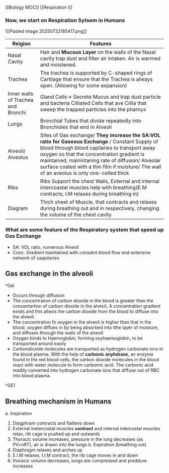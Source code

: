 [[Biology MOC]]
[[Respiration I]]

### Now, we start on Respiration Sytsem in Humans
![[Pasted image 20250722185417.png]]

| Reigion                            | Features                                                                                                                                                                                                                                                                                                                                            |
| ---------------------------------- | --------------------------------------------------------------------------------------------------------------------------------------------------------------------------------------------------------------------------------------------------------------------------------------------------------------------------------------------------- |
| Nasal Cavity                       | Hair and **Mucous Layer** on the walls of the Nasal cavity trap dust and filter air intaken. Air is warmed and moistened.                                                                                                                                                                                                                           |
| Trachea                            | The trachea is supported by C-shaped rings of Cartilage that ensure that the Trachea is always open. (Allowing for some expansion)                                                                                                                                                                                                                  |
| Inner walls of Trachea and Bronchi | Gland Cells-> Secrete Mucus and trap dust particle and bacteria Cilliated Cells that ave Cillia that sweep the trapped particles into the pharnyx                                                                                                                                                                                                   |
| Lungs                              | Bronchial Tubes that divide repeatedly into Bronchioles that end in Alveoli                                                                                                                                                                                                                                                                         |
| Alveoli/ Alveolus                  | Sites of Gas exchange/ **They increase the SA:VOL ratio for Gaseous Exchange** / Constant Supply of blood through blood capilaries to transport away oxygen so that the concentration gradient is maintained, mainintaning rate of diffusion/ Alveolar surface coated with a thin film if moisture/ The wall of an aveolus is only one-celled thick |
| Ribs                               | Ribs Support the chest Walls, External and internal intercoastal muscles help with breathing(E.M contracts, I.M relaxes during breathing in)                                                                                                                                                                                                        |
| Diagram                            | Thich sheet of Muscle, that contracts and relaxes during breathing out and in respectively, changing the volume of the chest cavity                                                                                                                                                                                                                 |


### What are some feature of the Respiratory system that speed up Gas Exchange 
- SA: VOL ratio, numerous Alveoli
- Conc. Gradient maintained with consatnt blood flow and extensive network of cappilaries




## Gas exchange in the alveoli
^Gel
- Occurs through diffusion
- The concentration of carbon dioxide in the blood is greater than the concentartion of carbon dioxide in the alveoli, A concentration gradient exists and this allwos the carbon dioxide from the blood to diffuse into the alveoli.
- The concentration fo oxygen in the alveoli is higher than that in the blood, oxygen diffues in by being absorbed into tthe layer of moisture, and diffuses through the walls of the alveoli
- Oxygen binds to Haemoglobin, forming oxyhaemoglobin, to be transported around easily
- Carbondioxide molecules are transported as hydrogen carbonate ions in the blood plasma. With the help of **carbonic anyhdrase**, an enzyme found in the red blood cells, the carbon dioxide molecules in the blood react with water molecule to form carbomic acid. The carbonic acid readily converted into hydrogen carbonate ions that diffuse out of RBC into blood plasma.


^GE1


## Breathing mechanism in Humans
a. Inspiration 
 1. Diagphram contracts and flattens down
 2. External inetercostal muscles **contract** and internal intercostal muscles relax, rib  cage is pushed up and outwards
 3. Thoracic volume increases, pressure in the lung decreases (as PV=nRT), air is drawn into the lungs
 b. Expiration (breathing out)
  4. Diaphragm relaxes and arches up
  5. E.I.M relaxes, I.I.M contract, the rib cage moves in and down
  6. thoracic volume decreases, lungs are compressed and preddure increases 
  
